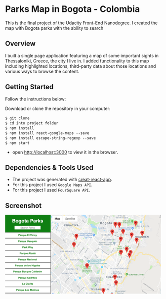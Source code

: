 # Parks Map in Bogota - Colombia

This is the final project of the Udacity Front-End Nanodegree.
I created the map with Bogota parks with the ability to search

## Overview

I built a single page application featuring a map of some important sights in Thessaloniki, Greece, the city I live in. I added functionality to this map including highlighted locations, third-party data about those locations and various ways to browse the content.


## Getting Started

Follow the instructions below:

Download or clone the repository in your computer:
```
$ git clone
$ cd into project folder
$ npm install
$ npm install react-google-maps --save
$ npm install escape-string-regexp --save
$ npm start
```
* open [http://localhost:3000](http://localhost:3000) to view it in the browser.

## Dependencies & Tools Used

* The project was generated with [creat-react-app](https://reactjs.org/docs/create-a-new-react-app.html).
* For this project I used `Google Maps API`.
* For this project I used `FourSquare API`.


## Screenshot

![Screenshot](./src/ScreenShotApp.png "Screenshot of the App")
